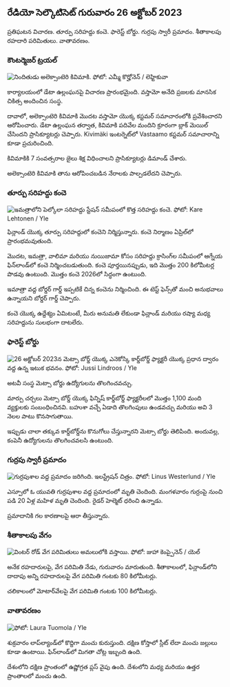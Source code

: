 ## రేడియో సెల్కౌటిసెట్ గురువారం 26 అక్టోబర్ 2023

ప్రతిఘటన విచారణ. తూర్పు సరిహద్దు కంచె. ఫారెస్ట్ బోర్డు. గుర్రపు స్వారీ ప్రమాదం. శీతాకాలపు రహదారి పరిమితులు. వాతావరణం.

### కౌంటర్మెజర్ ట్రయల్

![నిందితుడు అలెక్సాంటెరి కివిమాకి. ఫోటో: ఎమ్మీ కొర్హోనెన్ / లెహ్టికువా](https://images.cdn.yle.fi/image/upload/c_crop,h_2875,w_5112,x_0,y_568/ar_1.77777777777777777,c_fill/w650,hp_10,w60q_auto:eco/f_auto/fl_lossy/v1698305049/39-1191484653a13e7df175)

కార్యాలయంలో డేటా ఉల్లంఘనపై విచారణ ప్రారంభమైంది. వస్తామో అనేది ప్రజలకు మానసిక చికిత్స అందించిన సంస్థ.

దావాలో, అలెక్సాంటెరి కివిమాకి మొదట వస్తామో యొక్క కస్టమర్ సమాచారంలోకి ప్రవేశించారని ఆరోపించారు. డేటా ఉల్లంఘన తర్వాత, కివిమాకి పదివేల మందిని క్రూరంగా బ్లాక్ మెయిల్ చేసిందని ప్రాసిక్యూటర్లు చెప్పారు. Kivimäki ఇంటర్నెట్‌లో Vastaamo కస్టమర్ సమాచారాన్ని కూడా ప్రచురించింది.

కివిమాకికి 7 సంవత్సరాల జైలు శిక్ష విధించాలని ప్రాసిక్యూటర్లు డిమాండ్ చేశారు.

అలెక్సాంటెరి కివిమాకి తాను ఆరోపించబడిన నేరాలకు పాల్పడలేదని చెప్పారు.

### తూర్పు సరిహద్దు కంచె

![ఇమత్రాలోని పెల్కోలా సరిహద్దు స్టేషన్ సమీపంలో కొత్త సరిహద్దు కంచె. ఫోటో: Kare Lehtonen / Yle](https://images.cdn.yle.fi/image/upload/c_crop,h_2243,w_3993,x_0,y_0/ar_1.77777777777777777,c_fill,g_faces/wh_150,wh_170,wh_1750,wh_1750q_auto:eco/f_auto/fl_lossy/v1698323397/39-1191724653a55b2a04b0)

ఫిన్లాండ్ యొక్క తూర్పు సరిహద్దులో కంచెని నిర్మిస్తున్నారు. కంచె నిర్మాణం ఏప్రిల్‌లో ప్రారంభమవుతుంది.

మొదట, ఇమత్రా, వాలిమా మరియు నుయిజామా కోసం సరిహద్దు క్రాసింగ్‌ల సమీపంలో ఆగ్నేయ ఫిన్‌లాండ్‌లో కంచె నిర్మించబడుతుంది. కంచె పూర్తయినప్పుడు, ఇది మొత్తం 200 కిలోమీటర్ల పొడవు ఉంటుంది. మొత్తం కంచె 2026లో సిద్ధంగా ఉంటుంది.

ఇమాత్రా వద్ద బోర్డర్ గార్డ్ ఇప్పటికే చిన్న కంచెను నిర్మించింది. ఈ టెస్ట్ ఫెన్స్‌తో మంచి అనుభవాలు ఉన్నాయని బోర్డర్ గార్డ్ చెప్పారు.

కంచె యొక్క ఉద్దేశ్యం ఏమిటంటే, మీరు అనుమతి లేకుండా ఫిన్లాండ్ మరియు రష్యా మధ్య సరిహద్దును సులభంగా దాటలేరు.

### ఫారెస్ట్ బోర్డు

![26 అక్టోబర్ 2023న మెట్సా బోర్డ్ యొక్క ఎనెకోస్కి కార్డ్‌బోర్డ్ ఫ్యాక్టరీ యొక్క ప్రధాన ద్వారం వద్ద ఉన్న ఇటుక భవనం. ఫోటో: Jussi Lindroos / Yle](https://images.cdn.yle.fi/image/upload/c_crop,h_2267,w_4031,x_0,y_0/ar_1.777777777777777777,c_fill,g_fill,g_faces/hd_1605q_auto:eco/f_auto/fl_lossy/v1698319726/39-1191672653a4ca1724ad)

అటవీ సంస్థ మెట్సా బోర్డు ఉద్యోగులను తొలగించవచ్చు.

మార్పు చర్చలు మెట్సా బోర్డ్ యొక్క ఫిన్నిష్ కార్డ్‌బోర్డ్ ఫ్యాక్టరీలలో మొత్తం 1,100 మంది వ్యక్తులకు సంబంధించినవి. బహుశా వచ్చే ఏడాది తొలగింపులు ఉండవచ్చు మరియు అవి 3 నెలల పాటు కొనసాగుతాయి.

ఇప్పుడు చాలా తక్కువ కార్డ్‌బోర్డ్‌ను కొనుగోలు చేస్తున్నారని మెట్సా బోర్డు తెలిపింది. అందువల్ల, కంపెనీ ఉద్యోగులను తొలగించవలసి ఉంటుంది.

### గుర్రపు స్వారీ ప్రమాదం

![గుర్రపుశాల వద్ద ప్రమాదం జరిగింది. ఇలస్ట్రేషన్ చిత్రం. ఫోటో: Linus Westerlund / Yle](https://images.cdn.yle.fi/image/upload/c_crop,h_3375,w_6000,x_0,y_387/ar_1.77777777777777777,c_fill,g_faces/h_010,w675q_auto:eco/f_auto/fl_lossy/v1692692625/39-116023264e46d0e45030)

ఎస్పూలో ఓ యువతి గుర్రపుశాల వద్ద ప్రమాదంలో మృతి చెందింది. మంగళవారం గుర్రంపై నుంచి పడి 20 ఏళ్ల మహిళ మృతి చెందింది. రైడర్ హెల్మెట్ ధరించి ఉన్నాడు.

ప్రమాదానికి గల కారణాలపై ఆరా తీస్తున్నారు.

### శీతాకాలపు వేగం

![వింటర్ రోడ్ వేగ పరిమితులు అమలులోకి వస్తాయి. ఫోటో: జుహా కెంప్పైనెన్ / యెల్](https://images.cdn.yle.fi/image/upload/c_crop,h_2250,w_4000,x_0,y_0/ar_1.777777777777777777,c_fill,g_fill,g_faces/wd_16050,hp_0q_auto:eco/f_auto/fl_lossy/v1603287400/39-7327705f903747751c2)

అనేక రహదారులపై, వేగ పరిమితి నేడు, గురువారం మారుతుంది. శీతాకాలంలో, ఫిన్లాండ్‌లోని దాదాపు అన్ని రహదారులపై వేగ పరిమితి గంటకు 80 కిలోమీటర్లు.

చలికాలంలో మోటార్‌వేలపై వేగ పరిమితి గంటకు 100 కిలోమీటర్లు.

### వాతావరణం

![ ఫోటో: Laura Tuomola / Yle](https://images.cdn.yle.fi/image/upload/c_crop,h_1080,w_1919,x_0,y_0/ar_1.777777777777777777,c_fill,g1_faces.wd_1_750/q_auto:eco/f_auto/fl_lossy/v1698292510/39-11913736539e2ff81a55)

శుక్రవారం లాప్‌ల్యాండ్‌లో కొద్దిగా మంచు కురుస్తుంది. దక్షిణ కోస్తాలో స్లీట్ లేదా మంచు జల్లులు కూడా ఉంటాయి. ఫిన్‌లాండ్‌లో మిగతా చోట్ల ఇబ్బంది ఉంది.

దేశంలోని దక్షిణ ప్రాంతంలో ఉష్ణోగ్రత ప్లస్ వైపు ఉంది. దేశంలోని మధ్య మరియు ఉత్తర ప్రాంతాలలో మంచు ఉంది.